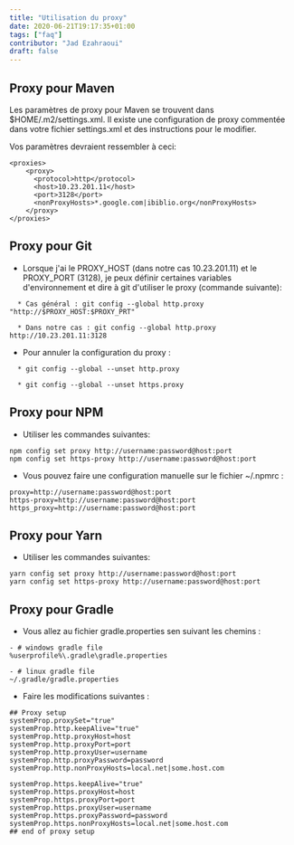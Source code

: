 ```yaml
---
title: "Utilisation du proxy"
date: 2020-06-21T19:17:35+01:00
tags: ["faq"]
contributor: "Jad Ezahraoui"
draft: false
---
```


## Proxy pour Maven

Les paramètres de proxy pour Maven se trouvent dans $HOME/.m2/settings.xml. Il existe une configuration de proxy commentée dans votre fichier settings.xml et des instructions pour le modifier.

Vos paramètres devraient ressembler à ceci:

```
<proxies>
    <proxy>
      <protocol>http</protocol>
      <host>10.23.201.11</host>
      <port>3128</port>
      <nonProxyHosts>*.google.com|ibiblio.org</nonProxyHosts>
    </proxy>
</proxies>

```

## Proxy pour Git

* Lorsque j'ai le PROXY_HOST (dans notre cas 10.23.201.11) et le PROXY_PORT (3128), je peux définir certaines variables d'environnement et dire à git d'utiliser le proxy (commande suivante):

```
  * Cas général : git config --global http.proxy "http://$PROXY_HOST:$PROXY_PRT"

  * Dans notre cas : git config --global http.proxy http://10.23.201.11:3128
```

* Pour annuler la configuration du proxy :

```
  * git config --global --unset http.proxy

  * git config --global --unset https.proxy
```

## Proxy pour NPM

* Utiliser les commandes suivantes:

```
npm config set proxy http://username:password@host:port
npm config set https-proxy http://username:password@host:port
```

* Vous pouvez faire une configuration manuelle sur le fichier ~/.npmrc :

```
proxy=http://username:password@host:port
https-proxy=http://username:password@host:port
https_proxy=http://username:password@host:port
```

## Proxy pour Yarn 

* Utiliser les commandes suivantes:

```
yarn config set proxy http://username:password@host:port
yarn config set https-proxy http://username:password@host:port
```

## Proxy pour Gradle

* Vous allez au fichier gradle.properties sen suivant les chemins :

```
- # windows gradle file
%userprofile%\.gradle\gradle.properties

- # linux gradle file
~/.gradle/gradle.properties
```
* Faire les modifications suivantes : 

```
## Proxy setup
systemProp.proxySet="true"
systemProp.http.keepAlive="true"
systemProp.http.proxyHost=host
systemProp.http.proxyPort=port
systemProp.http.proxyUser=username
systemProp.http.proxyPassword=password
systemProp.http.nonProxyHosts=local.net|some.host.com

systemProp.https.keepAlive="true"
systemProp.https.proxyHost=host
systemProp.https.proxyPort=port
systemProp.https.proxyUser=username
systemProp.https.proxyPassword=password
systemProp.https.nonProxyHosts=local.net|some.host.com
## end of proxy setup
```